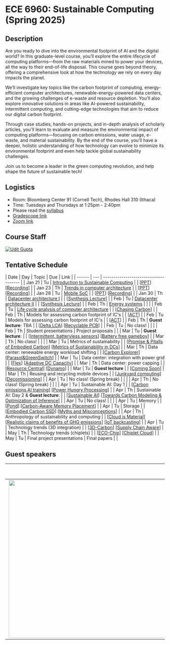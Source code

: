 # ECE 6960: Sustainable Computing (Spring 2025)

## Description

Are you ready to dive into the environmental footprint of AI and the digital
world? In this graduate-level course, you’ll explore the entire lifecycle of
computing platforms—from the raw materials mined to power your devices, all the
way to their end-of-life disposal. This course goes beyond theory, offering a
comprehensive look at how the technology we rely on every day impacts the
planet.

We’ll investigate key topics like the carbon footprint of computing,
energy-efficient computer architectures, renewable-energy-powered data centers,
and the growing challenges of e-waste and resource depletion. You’ll also
explore innovative solutions in areas like AI-powered sustainability,
intermittent computing, and cutting-edge technologies that aim to reduce our
digital carbon footprint.

Through case studies, hands-on projects, and in-depth analysis of scholarly
articles, you'll learn to evaluate and measure the environmental impact of
computing platforms—focusing on carbon emissions, water usage, e-waste, and
material sustainability. By the end of the course, you’ll have a deeper,
holistic understanding of how technology can evolve to minimize its
environmental footprint and even help tackle global sustainability challenges.

Join us to become a leader in the green computing revolution, and help shape
the future of sustainable tech!

## Logistics

- Room: Bloomberg Center 91 (Cornell Tech), Rhodes Hall 310 (Ithaca)
- Time: Tuesdays and Thursdays at 1:25pm - 2:40pm
- Please read the [syllabus](https://docs.google.com/document/d/1AGKVwIZsr1ShpKy45RxUUajoJ7oWBzBMvDzX8Bao_hM/edit?usp=sharing)
- [Gradescope link]()
- [Zoom link](https://cornell.zoom.us/j/98543010145?pwd=C2tjef6xSvHAo5i1xaKWuZ5EbTHErW.1)

## Course Staff

[![Udit Gupta](https://ugupta.com/assets/images/uditgupta.jpeg 'Udit Gupta')](https://ugupta.com/)


## Tentative Schedule

| Date   | Day | Topic                                                                                                                                                                               | Due               | Link                                                                                                                                                                                                                                                                                            |
| ------ | --- | -------------------------------------                                                                                                                                               |
| Jan 21 | Tu  | [Introduction to Sustainable Computing](https://docs.google.com/presentation/d/1gsqx2zto2z03jUbFCSJGM0eKHE4QuRJ6/edit?usp=drive_link&ouid=103169723489519509705&rtpof=true&sd=true) |                   | [[PPT](https://docs.google.com/presentation/d/1gsqx2zto2z03jUbFCSJGM0eKHE4QuRJ6/edit?usp=drive_link&ouid=103169723489519509705&rtpof=true&sd=true)] [[Recording](https://cornell.zoom.us/rec/share/5sJKKxRmajXQiqE7HTMxuRRCSDUADSt8LnYF_Wai1ZS1Z8iYP2w8HtLKtP1dcKwp.1LciIdiIvaVRbhuI?startTime=1737484455000)]                                                                                                                                             |
| Jan 23 | Th  | [Trends in computer architecture](https://docs.google.com/presentation/d/1OYcsOakZJ5Uo7FRCSE_hMPY6pPaYUsza/edit?usp=drive_link&ouid=103169723489519509705&rtpof=true&sd=true)       |                   | [[PPT](https://docs.google.com/presentation/d/1OYcsOakZJ5Uo7FRCSE_hMPY6pPaYUsza/edit?usp=drive_link&ouid=103169723489519509705&rtpof=true&sd=true)] [[Recording](https://cornell.zoom.us/rec/share/AIgIUv3NjM0JTLIRHZszf2_SHazEveLo4CPLpQsDb8KgNUcYyx9W33QaOLfmAC1f.A3U0WEpnMkiYdqBe?startTime=1737656780000)]                                                                                                                                                                                                                                                                                                |
| Jan 28 | Tu  | [Mobile SoC](https://docs.google.com/presentation/d/1Tabt_UwEVMszxvmZW15Ot1-i8pRWGvnQ/edit?usp=drive_link&ouid=103169723489519509705&rtpof=true&sd=true)                                                                                                                                                                      |                   | [[PPT](https://docs.google.com/presentation/d/1Tabt_UwEVMszxvmZW15Ot1-i8pRWGvnQ/edit?usp=drive_link&ouid=103169723489519509705&rtpof=true&sd=true)] [[Recording](https://cornell.zoom.us/rec/share/piLnnaD50hARzWGhoTSkjt9VMOydfqQH_N_VOsfXep41pCFQ_cb3hvZVaDFLK1x-.uvriqIKOBY7ZLnsb?startTime=1738089190000)]                                                                                                                                                                                                                                                                                               |
| Jan 30 | Th  | [Datacenter architecture I]()                                                                                                                                                       |                   | [[Synthesis Lecture](https://link.springer.com/book/10.1007/978-3-031-01761-2)]                                                                                                                                                                                                                 |
| Feb    | Tu  | [Datacenter architecture II]()                                                                                                                                                      |                   | [[Synthesis Lecture](https://link.springer.com/book/10.1007/978-3-031-01761-2)]                                                                                                                                                                                                                 |
| Feb    | Th  | [Energy systems]()                                                                                                                                                                  |                   |                                                                                                                                                                                                                                                                                                 |
| Feb    | Tu  | [Life cycle analysis of computer architecture]()                                                                                                                                    |                   | [[Chasing Carbon](https://arxiv.org/abs/2011.02839)]                                                                                                                                                                                                                                            |
| Feb    | Th  | Models for assessing carbon footprint of IC's                                                                                                                                       |                   | [[ACT](https://ugupta.com/files/Gupta_ISCA2022_ACT.pdf)]                                                                                                                                                                                                                                        |
| Feb    | Tu  | Models for assessing carbon footprint of IC's                                                                                                                                       |                   | [[ACT](https://ugupta.com/files/Gupta_ISCA2022_ACT.pdf)]                                                                                                                                                                                                                                        |
| Feb    | Th  | **Guest lecture**: TBA                                                                                                                                                              |                   | [[Delta LCA](https://arxiv.org/abs/2311.09611)]  [[Recyclable PCB](https://arxiv.org/abs/2308.12496)]                                                                                                                                                                                           |
| Feb    | Tu  | No class!                                                                                                                                                                           |                   |                                                                                                                                                                                                                                                                                                 |
| Feb    | Th  | Student presentations                                                                                                                                                               | Project proposals |                                                                                                                                                                                                                                                                                                 |
| Mar    | Tu  | **Guest lecture**:                                                                                                                                                                  |                   | [[Intermittent, batteryless sensors](https://dl.acm.org/doi/abs/10.1145/3131672.3131673)] [[Battery free gameboy](https://dl.acm.org/doi/abs/10.1145/3411839)]                                                                                                                                  |
| Mar    | Th  | No class!                                                                                                                                                                           |                   |                                                                                                                                                                                                                                                                                                 |
| Mar    | Tu  | Metrics of sustainability                                                                                                                                                           |                   | [[Promise & Pitalls of Embodied Carbon](https://hotcarbon.org/assets/2023/pdf/a15-bashir.pdf)] [[Metrics of Sustainability in DCs](https://hotcarbon.org/assets/2022/pdf/hotcarbon22-gandhi.pdf)]                                                                                               |
| Mar    | Th  | Data center: renewable energy workload shifting                                                                                                                                     |                   | [[Carbon Explorer](https://dl.acm.org/doi/pdf/10.1145/3575693.3575754)] [[Parasol&GreenSwitch](https://dl.acm.org/doi/pdf/10.1145/2499368.2451123)]                                                                                                                                             |
| Mar    | Tu  | Data center: integration with power grid                                                                                                                                            |                   | [[Flex](https://www.microsoft.com/en-us/research/uploads/prod/2021/04/FlexMA-DCs-ISCA21.pdf)] [[Adaptive DC Capacity](https://dl.acm.org/doi/pdf/10.1145/3575813.3595197)]                                                                                                                      |
| Mar    | Th  | Data center: power capping                                                                                                                                                          |                   | [[Resource Central](https://dl.acm.org/doi/pdf/10.1145/3132747.3132772)] [[Dynamo](https://dl.acm.org/doi/pdf/10.1145/3007787.3001187)]                                                                                                                                                         |
| Mar    | Tu  | **Guest lecture**                                                                                                                                                                   |                   | [[Coming Soon]()]                                                                                                                                                                                                                                                                               |
| Mar    | Th  | Reusing and recycling mobile devices                                                                                                                                                |                   | [[Junkyard computing](https://arxiv.org/pdf/2110.06870.pdf)] [[Decomissioning](https://arxiv.org/pdf/2110.06870.pdf)]                                                                                                                                                                           |
| Apr    | Tu  | No class! (Spring break)                                                                                                                                                            |                   |                                                                                                                                                                                                                                                                                                 |
| Apr    | Th  | No class! (Spring break)                                                                                                                                                            |                   |                                                                                                                                                                                                                                                                                                 |
| Apr    | Tu  | Sustainable AI: Day 1                                                                                                                                                               |                   | [[Carbon emissions AI training](https://arxiv.org/pdf/2104.10350.pdf)] [[Power Hungry Processing](https://arxiv.org/abs/2311.16863)]                                                                                                                                                            |
| Apr    | Th  | Sustainable AI: Day 2 & **Guest lecture**:                                                                                                                                          |                   | [[Sustainable AI](https://arxiv.org/abs/2111.00364)] [[Towards Carbon Modeling & Optimization of Inference](https://arxiv.org/pdf/2403.04976.pdf)]                                                                                                                                              |
| Apr    | Tu  | No class!                                                                                                                                                                           |                   |                                                                                                                                                                                                                                                                                                 |
| Apr    | Tu  | Memory                                                                                                                                                                              |                   | [[Pond](https://arxiv.org/abs/2203.00241)] [[Carbon-Aware Memory Placement](https://hotcarbon.org/assets/2023/pdf/a3-Kohler.pdf)]                                                                                                                                                               |
| Apr    | Tu  | Storage                                                                                                                                                                             |                   | [[Embodied Carbon SSD](https://arxiv.org/abs/2207.10793)] [[Myths and Misconceptions](https://www.microsoft.com/en-us/research/uploads/prod/2023/07/2023_Cloud_Carbon_Myths_HotCarbon.pdf)]                                                                                                     |
| Apr    | Th  | Anthropology of sustainability and computing                                                                                                                                        |                   | [[Cloud is Material](https://mit-serc.pubpub.org/pub/the-cloud-is-material/release/2)] [[Realistic claims of benefits of GHG emissions](https://computingwithinlimits.org/2022/papers/limits22-final-Rasoldier.pdf)] [[IoT backcasting](https://assets.pubpub.org/1fdteom3/31686088924416.pdf)] |
| Apr    | Tu  | Technology trends (3D integration)                                                                                                                                                  |                   | [[3D-Carbon](https://arxiv.org/pdf/2307.08060)] [[Supply Chain Aware](https://dl.acm.org/doi/abs/10.1145/3579371.3589052)]                                                                                                                                                                      |
| May    | Th  | Technology trends (chiplets)                                                                                                                                                        |                   | [[ECO-Chip](https://arxiv.org/pdf/2306.09434)] [[Chiplet Cloud](https://arxiv.org/pdf/2307.02666)]                                                                                                                                                                                              |
| May    | Tu  | Final project presentations                                                                                                                                                         | Final papers      |                                                                                                                                                                                                                                                                                                 |


## Guest speakers

|  |  Guest speakers |
| ------------- | :------------- |
| <img src="https://www.wspcrx.com/wp-content/uploads/2021/10/Headshot-Avatars-2.jpg" width=500 align=right> | Stay tuned for more exciting speakers!|


